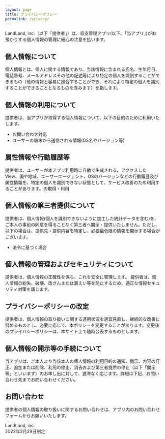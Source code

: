 ```yaml
---
layout: page
title: プライバシーポリシー
permalink: /privacy/
---
```


LandLand, inc.（以下「提供者」）は、収支管理アプリ(以下、「当アプリ」)がお預かりする個人情報の管理に細心の注意を払います。
## 個人情報について
個人情報とは、個人に関する情報であり、当該情報に含まれる氏名、生年月日、電話番号、メールアドレスその他の記述等により特定の個人を識別することができるもの（他の情報と容易に照合することができ、それにより特定の個人を識別することができることとなるものを含みます）を指します。

## 個人情報の利用について
提供者は、当アプリが取得する個人情報について、以下の目的のために利用いたします。
- お問い合わせ対応
- ユーザーの端末から送信される情報(OS名やバージョン等)

## 属性情報や行動履歴等
提供者は、ユーザーが本アプリ利用時に自動で生成される、アクセスしたView、国や地域、ユーザーエージェント、OSのバージョンなどの行動履歴及び属性情報を、特定の個人を識別できない状態として、サービス改善のため利用することがあります。の取得・利用

## 個人情報の第三者提供について
提供者は、個人情報(個人を識別できないように加工した統計データを含む)を、ご本人の事前の同意を得ることなく第三者へ開示・提供いたしません。ただし、以下の場合は、提供先・提供内容を特定し、必要最低限の情報を開示する場合がございます。
- 法令に基づく場合

## 個人情報の管理およびセキュリティについて
提供者は、個人情報の正確性を保ち、これを安全に管理します。 
提供者は、個人情報の紛失、破壊、改ざんまたは漏えい等を防止するため、適正な情報セキュリティ対策を講じます。

## プライバシーポリシーの改定
提供者は、個人情報の取り扱いに関する運用状況を適宜見直し、継続的な改善に努めるものとし、必要に応じて、本ポリシーを変更することがあります。変更後のプライバシーポリシーは、本サイト上で随時公表するものとします。

## 個人情報の開示等の手続について
当アプリは、ご本人より当該本人の個人情報の利用目的の通知、開示、内容の訂正、追加または削除、利用の停止、消去および第三者提供の停止（以下「開示等」といいます）のお申し出に対して、遅滞なく応じます。詳細は下記、お問い合わせ先までお問い合わせください。

## お問い合わせ
提供者の個人情報の取り扱いに関するお問い合わせは、アプリ内のお問い合わせフォームからお願いいたします。
  
  
LandLand, inc.  
2022年2月29日制定